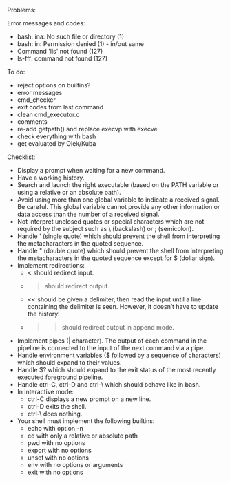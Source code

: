 Problems:

Error messages and codes:
-	bash: ina: No such file or directory (1)
-	bash: in: Permission denied (1) - in/out same
-	Command 'lls' not found (127)
-	ls-fff: command not found (127)

To do:
-	reject options on builtins?
-	error messages
-	cmd_checker
-	exit codes from last command
-	clean cmd_executor.c
-	comments
-	re-add getpath() and replace execvp with execve
-	check everything with bash
-	get evaluated by Olek/Kuba

Checklist:
+	Display a prompt when waiting for a new command.
+	Have a working history.
+	Search and launch the right executable (based on the PATH variable or using a relative or an absolute path).
+	Avoid using more than one global variable to indicate a received signal.
	Be careful. This global variable cannot provide any other information or data access than the number of a received signal.
+	Not interpret unclosed quotes or special characters which are not required by the subject such as \ (backslash) or ; (semicolon).
+	Handle ' (single quote) which should prevent the shell from interpreting the metacharacters in the quoted sequence.
+	Handle " (double quote) which should prevent the shell from interpreting the metacharacters in the quoted sequence except for $ (dollar sign).
+	Implement redirections:
	+	< should redirect input.
	+	> should redirect output.
	+	<< should be given a delimiter, then read the input until a line containing the	delimiter is seen. However, it doesn’t have to update the history!
	+	>> should redirect output in append mode.
+	Implement pipes (| character). The output of each command in the pipeline is connected to the input of the next command via a pipe.
+	Handle environment variables ($ followed by a sequence of characters) which should expand to their values.
+	Handle $? which should expand to the exit status of the most recently executed foreground pipeline.
+	Handle ctrl-C, ctrl-D and ctrl-\ which should behave like in bash.
+	In interactive mode:
	+	ctrl-C displays a new prompt on a new line.
	+	ctrl-D exits the shell.
	+	ctrl-\ does nothing.
+	Your shell must implement the following builtins:
	+	echo with option -n
	+	cd with only a relative or absolute path
	+	pwd with no options
	+	export with no options
	+	unset with no options
	+	env with no options or arguments
	+	exit with no options
